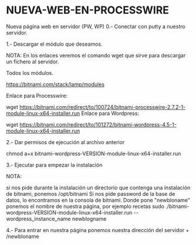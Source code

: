 # NUEVA-WEB-EN-PROCESSWIRE
Nueva página web en servidor (PW, WP)
0.- Conectar con putty a nuestro servidor.



1.- Descargar el módulo que deseamos.

NOTA: En los enlaces veremos el comando wget que sirve para descargar un fichero al servidor.

Todos los módulos.

https://bitnami.com/stack/lamp/modules

Enlace para Processwire:

wget https://bitnami.com/redirect/to/100724/bitnami-processwire-2.7.2-1-module-linux-x64-installer.run
Enlace para Wordpress:

wget https://bitnami.com/redirect/to/101272/bitnami-wordpress-4.5-1-module-linux-x64-installer.run


2.- Dar permisos de ejecución al archivo anterior

chmod a+x bitnami-wordpress-VERSION-module-linux-x64-installer.run


3.- Ejecutar para empezar la instalación

NOTA: 

si nos pide durante la instalación un directorio que contenga una instalación de bitnami, ponemos /opt/bitnami 
Si nos pide password de la base de datos, lo encontramos en la consola de bitnami.
Donde pone "newbloname" ponemos el nombre de nuestra página, por ejemplo recetas
sudo ./bitnami-wordpress-VERSION-module-linux-x64-installer.run --wordpress_instance_name newblogname


4.- Para entrar en nuestra página ponemos nuestra dirección del servidor + /newbloname
